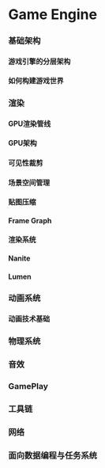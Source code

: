 # Game Engine

### 基础架构

####  游戏引擎的分层架构
####  如何构建游戏世界

### 渲染

#### GPU渲染管线
#### GPU架构
#### 可见性裁剪
#### 场景空间管理
#### 贴图压缩
#### Frame Graph
#### 渲染系统
#### Nanite
#### Lumen





### 动画系统

#### 动画技术基础
####

### 物理系统

### 音效

### GamePlay

### 工具链

### 网络

### 面向数据编程与任务系统
